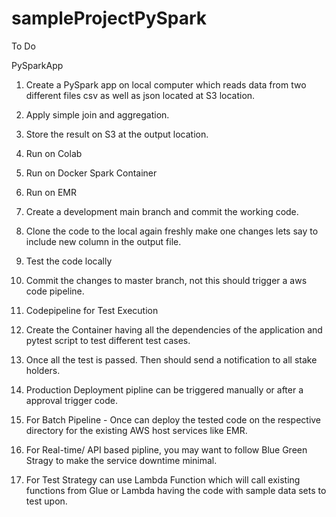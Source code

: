 # sampleProjectPySpark

To Do

PySparkApp
1. Create a PySpark app on local computer which reads data from two different files csv as well as json located at S3 location.
2. Apply simple join and aggregation.
3. Store the result on S3 at the output location.

4. Run on Colab
5. Run on Docker Spark Container
6. Run on EMR

7. Create a development main branch and commit the working code.
8. Clone the code to the local again freshly make one changes lets say to include new column in the output file.
9. Test the code locally

10. Commit the changes to master branch, not this should trigger a aws code pipeline.

11. Codepipeline for Test Execution
12. Create the Container having all the dependencies of the application and pytest script to test different test cases.
13. Once all the test is passed. Then should send a notification to all stake holders.
14. Production Deployment pipline can be triggered manually or after a approval trigger code. 
15. For Batch Pipeline - Once can deploy the tested code on the respective directory for the existing AWS host services like EMR.
16. For Real-time/ API based pipline, you may want to follow Blue Green Stragy to make the service downtime minimal.
17. For Test Strategy can use Lambda Function which will call existing functions from Glue or Lambda having the code with sample data sets to test upon.



      

